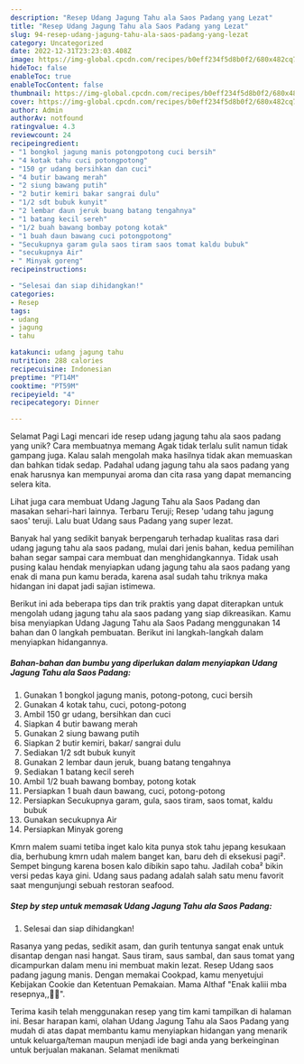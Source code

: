 ```yaml
---
description: "Resep Udang Jagung Tahu ala Saos Padang yang Lezat"
title: "Resep Udang Jagung Tahu ala Saos Padang yang Lezat"
slug: 94-resep-udang-jagung-tahu-ala-saos-padang-yang-lezat
category: Uncategorized
date: 2022-12-31T23:23:03.408Z
image: https://img-global.cpcdn.com/recipes/b0eff234f5d8b0f2/680x482cq70/udang-jagung-tahu-ala-saos-padang-foto-resep-utama.jpg
hideToc: false
enableToc: true
enableTocContent: false
thumbnail: https://img-global.cpcdn.com/recipes/b0eff234f5d8b0f2/680x482cq70/udang-jagung-tahu-ala-saos-padang-foto-resep-utama.jpg
cover: https://img-global.cpcdn.com/recipes/b0eff234f5d8b0f2/680x482cq70/udang-jagung-tahu-ala-saos-padang-foto-resep-utama.jpg
author: Admin
authorAv: notfound
ratingvalue: 4.3
reviewcount: 24
recipeingredient:
- "1 bongkol jagung manis potongpotong cuci bersih"
- "4 kotak tahu cuci potongpotong"
- "150 gr udang bersihkan dan cuci"
- "4 butir bawang merah"
- "2 siung bawang putih"
- "2 butir kemiri bakar sangrai dulu"
- "1/2 sdt bubuk kunyit"
- "2 lembar daun jeruk buang batang tengahnya"
- "1 batang kecil sereh"
- "1/2 buah bawang bombay potong kotak"
- "1 buah daun bawang cuci potongpotong"
- "Secukupnya garam gula saos tiram saos tomat kaldu bubuk"
- "secukupnya Air"
- " Minyak goreng"
recipeinstructions:

- "Selesai dan siap dihidangkan!"
categories:
- Resep
tags:
- udang
- jagung
- tahu

katakunci: udang jagung tahu 
nutrition: 288 calories
recipecuisine: Indonesian
preptime: "PT14M"
cooktime: "PT59M"
recipeyield: "4"
recipecategory: Dinner

---
```



Selamat Pagi Lagi mencari ide resep udang jagung tahu ala saos padang yang unik? Cara membuatnya memang Agak tidak terlalu sulit namun tidak gampang juga. Kalau salah mengolah maka hasilnya tidak akan memuaskan dan bahkan tidak sedap. Padahal udang jagung tahu ala saos padang yang enak harusnya kan mempunyai aroma dan cita rasa yang dapat memancing selera kita.


Lihat juga cara membuat Udang Jagung Tahu ala Saos Padang dan masakan sehari-hari lainnya. Terbaru Teruji; Resep &#39;udang tahu jagung saos&#39; teruji. Lalu buat Udang saus Padang yang super lezat.

Banyak hal yang sedikit banyak berpengaruh terhadap kualitas rasa dari udang jagung tahu ala saos padang, mulai dari jenis bahan, kedua pemilihan bahan segar sampai cara membuat dan menghidangkannya. Tidak usah pusing kalau hendak menyiapkan udang jagung tahu ala saos padang yang enak di mana pun kamu berada, karena asal sudah tahu triknya maka hidangan ini dapat jadi sajian istimewa.


Berikut ini ada beberapa tips dan trik praktis yang dapat diterapkan untuk mengolah udang jagung tahu ala saos padang yang siap dikreasikan. Kamu bisa menyiapkan Udang Jagung Tahu ala Saos Padang menggunakan 14 bahan dan 0 langkah pembuatan. Berikut ini langkah-langkah dalam menyiapkan hidangannya.

<!--inarticleads1-->

##### Bahan-bahan dan bumbu yang diperlukan dalam menyiapkan Udang Jagung Tahu ala Saos Padang:

1. Gunakan 1 bongkol jagung manis, potong-potong, cuci bersih
1. Gunakan 4 kotak tahu, cuci, potong-potong
1. Ambil 150 gr udang, bersihkan dan cuci
1. Siapkan 4 butir bawang merah
1. Gunakan 2 siung bawang putih
1. Siapkan 2 butir kemiri, bakar/ sangrai dulu
1. Sediakan 1/2 sdt bubuk kunyit
1. Gunakan 2 lembar daun jeruk, buang batang tengahnya
1. Sediakan 1 batang kecil sereh
1. Ambil 1/2 buah bawang bombay, potong kotak
1. Persiapkan 1 buah daun bawang, cuci, potong-potong
1. Persiapkan Secukupnya garam, gula, saos tiram, saos tomat, kaldu bubuk
1. Gunakan secukupnya Air
1. Persiapkan  Minyak goreng


Kmrn malem suami tetiba inget kalo kita punya stok tahu jepang kesukaan dia, berhubung kmrn udah malem banget kan, baru deh di eksekusi pagi². Sempet bingung karena bosen kalo dibikin sapo tahu. Jadilah coba² bikin versi pedas kaya gini. Udang saus padang adalah salah satu menu favorit saat mengunjungi sebuah restoran seafood. 

<!--inarticleads2-->

##### Step by step untuk memasak Udang Jagung Tahu ala Saos Padang:


1. Selesai dan siap dihidangkan!

Rasanya yang pedas, sedikit asam, dan gurih tentunya sangat enak untuk disantap dengan nasi hangat. Saus tiram, saus sambal, dan saus tomat yang dicampurkan dalam menu ini membuat makin lezat. Resep Udang saos padang jagung manis. Dengan memakai Cookpad, kamu menyetujui Kebijakan Cookie dan Ketentuan Pemakaian. Mama Althaf &#34;Enak kaliii mba resepnya,,🙏😁&#34;. 

Terima kasih telah menggunakan resep yang tim kami tampilkan di halaman ini. Besar harapan kami, olahan Udang Jagung Tahu ala Saos Padang yang mudah di atas dapat membantu kamu menyiapkan hidangan yang menarik untuk keluarga/teman maupun menjadi ide bagi anda yang berkeinginan untuk berjualan makanan. Selamat menikmati
